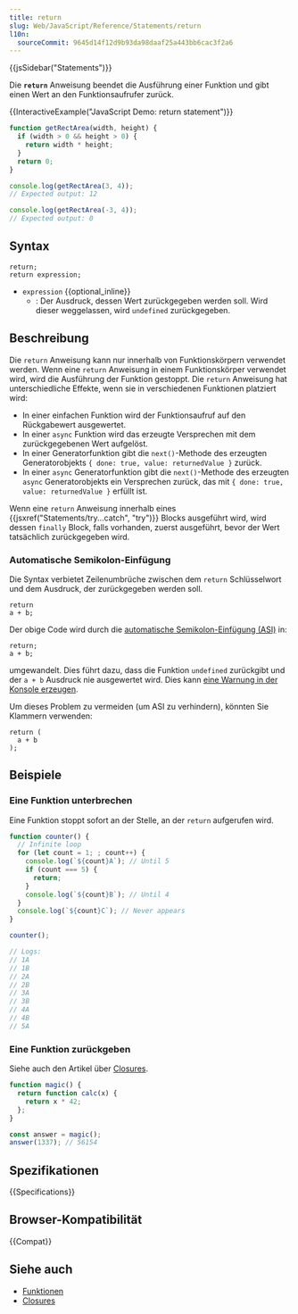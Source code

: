 ```yaml
---
title: return
slug: Web/JavaScript/Reference/Statements/return
l10n:
  sourceCommit: 9645d14f12d9b93da98daaf25a443bb6cac3f2a6
---
```


{{jsSidebar("Statements")}}

Die **`return`** Anweisung beendet die Ausführung einer Funktion und gibt einen Wert an den Funktionsaufrufer zurück.

{{InteractiveExample("JavaScript Demo: return statement")}}

```js interactive-example
function getRectArea(width, height) {
  if (width > 0 && height > 0) {
    return width * height;
  }
  return 0;
}

console.log(getRectArea(3, 4));
// Expected output: 12

console.log(getRectArea(-3, 4));
// Expected output: 0
```

## Syntax

```js-nolint
return;
return expression;
```

- `expression` {{optional_inline}}
  - : Der Ausdruck, dessen Wert zurückgegeben werden soll. Wird dieser weggelassen, wird `undefined` zurückgegeben.

## Beschreibung

Die `return` Anweisung kann nur innerhalb von Funktionskörpern verwendet werden. Wenn eine `return` Anweisung in einem Funktionskörper verwendet wird, wird die Ausführung der Funktion gestoppt. Die `return` Anweisung hat unterschiedliche Effekte, wenn sie in verschiedenen Funktionen platziert wird:

- In einer einfachen Funktion wird der Funktionsaufruf auf den Rückgabewert ausgewertet.
- In einer `async` Funktion wird das erzeugte Versprechen mit dem zurückgegebenen Wert aufgelöst.
- In einer Generatorfunktion gibt die `next()`-Methode des erzeugten Generatorobjekts `{ done: true, value: returnedValue }` zurück.
- In einer `async` Generatorfunktion gibt die `next()`-Methode des erzeugten `async` Generatorobjekts ein Versprechen zurück, das mit `{ done: true, value: returnedValue }` erfüllt ist.

Wenn eine `return` Anweisung innerhalb eines {{jsxref("Statements/try...catch", "try")}} Blocks ausgeführt wird, wird dessen `finally` Block, falls vorhanden, zuerst ausgeführt, bevor der Wert tatsächlich zurückgegeben wird.

### Automatische Semikolon-Einfügung

Die Syntax verbietet Zeilenumbrüche zwischen dem `return` Schlüsselwort und dem Ausdruck, der zurückgegeben werden soll.

```js-nolint example-bad
return
a + b;
```

Der obige Code wird durch die [automatische Semikolon-Einfügung (ASI)](/de/docs/Web/JavaScript/Reference/Lexical_grammar#automatic_semicolon_insertion) in:

```js-nolint
return;
a + b;
```

umgewandelt. Dies führt dazu, dass die Funktion `undefined` zurückgibt und der `a + b` Ausdruck nie ausgewertet wird. Dies kann [eine Warnung in der Konsole erzeugen](/de/docs/Web/JavaScript/Reference/Errors/Stmt_after_return).

Um dieses Problem zu vermeiden (um ASI zu verhindern), könnten Sie Klammern verwenden:

```js-nolint
return (
  a + b
);
```

## Beispiele

### Eine Funktion unterbrechen

Eine Funktion stoppt sofort an der Stelle, an der `return` aufgerufen wird.

```js
function counter() {
  // Infinite loop
  for (let count = 1; ; count++) {
    console.log(`${count}A`); // Until 5
    if (count === 5) {
      return;
    }
    console.log(`${count}B`); // Until 4
  }
  console.log(`${count}C`); // Never appears
}

counter();

// Logs:
// 1A
// 1B
// 2A
// 2B
// 3A
// 3B
// 4A
// 4B
// 5A
```

### Eine Funktion zurückgeben

Siehe auch den Artikel über [Closures](/de/docs/Web/JavaScript/Guide/Closures).

```js
function magic() {
  return function calc(x) {
    return x * 42;
  };
}

const answer = magic();
answer(1337); // 56154
```

## Spezifikationen

{{Specifications}}

## Browser-Kompatibilität

{{Compat}}

## Siehe auch

- [Funktionen](/de/docs/Web/JavaScript/Reference/Functions)
- [Closures](/de/docs/Web/JavaScript/Guide/Closures)
